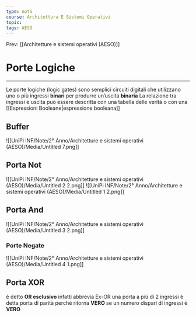```yaml
---
type: nota
course: Architettura E Sistemi Operativi
topic: 
tags: AESO
---
```


Prev: [[Architetture e sistemi operativi (AESO)]]

# Porte Logiche
---
Le porte logiche (logic gates) sono semplici circuiti digitali che utilizzano uno o più ingressi **binari** per produrre un’uscita **binaria**
La relazione tra ingressi e uscita può essere descritta con una tabella delle verità o con una [[Espressioni Booleane|espressione booleana]]
## Buffer
![[UniPi INF/Note/2° Anno/Architetture e sistemi operativi (AESO)/Media/Untitled 7.png]]

## Porta Not

![[UniPi INF/Note/2° Anno/Architetture e sistemi operativi (AESO)/Media/Untitled 2 2.png]]
![[UniPi INF/Note/2° Anno/Architetture e sistemi operativi (AESO)/Media/Untitled 1 2.png]]
## Porta And
![[UniPi INF/Note/2° Anno/Architetture e sistemi operativi (AESO)/Media/Untitled 3 2.png]]

### Porte Negate

![[UniPi INF/Note/2° Anno/Architetture e sistemi operativi (AESO)/Media/Untitled 4 1.png]]

## Porta XOR

è detto **OR esclusivo** infatti abbrevia Ex-OR una porta a più di 2 ingressi è detta porta di parità perché ritorna **VERO** se un numero dispari di ingressi è **VERO**
